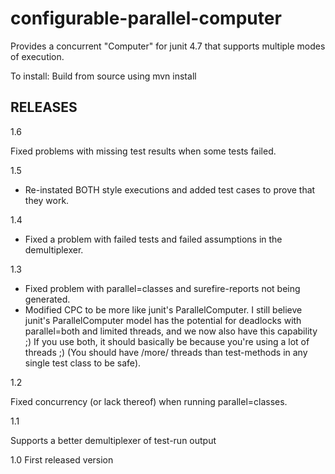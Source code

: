 <h1>configurable-parallel-computer</h1>

Provides a concurrent "Computer" for junit 4.7 that supports multiple modes of execution.

To install: Build from source using mvn install

<h2>RELEASES</h2>

1.6

Fixed problems with missing test results when some tests failed.

1.5

- Re-instated BOTH style executions and added test cases to prove that they work.

1.4

- Fixed a problem with failed tests and failed assumptions in the demultiplexer.

1.3

- Fixed problem with parallel=classes and surefire-reports not being generated.
- Modified CPC to be more like junit's ParallelComputer.
   I still believe junit's ParallelComputer model has the potential for deadlocks with parallel=both and limited threads, and we now also
    have this capability ;) If you use both, it should basically be because you're using a lot of threads ;) (You should have /more/
    threads than test-methods in any single test class to be safe).

1.2

Fixed concurrency (or lack thereof) when running parallel=classes. 

1.1

Supports a better demultiplexer of test-run output

1.0 First released version


